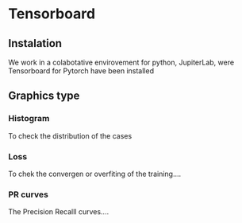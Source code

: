 # Tensorboard
## Instalation
We work in a colabotative envirovement for python, JupiterLab, were Tensorboard for Pytorch have been installed

## Graphics type
### Histogram
To check the distribution of the cases

### Loss
To chek the convergen or overfiting of the training....

### PR curves
The Precision Recalll curves....
